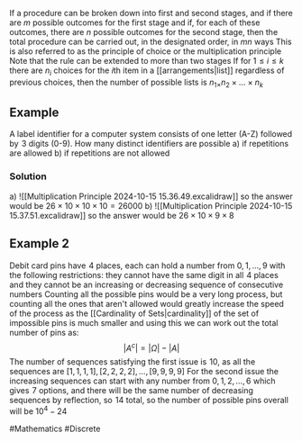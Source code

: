 If a procedure can be broken down into first and second stages, and if there are $m$ possible outcomes for the first stage and if, for each of these outcomes, there are $n$ possible outcomes for the second stage, then the total procedure can be carried out, in the designated order, in $mn$ ways
This is also referred to as the principle of choice or the multiplication principle
Note that the rule can be extended to more than two stages
If for $1\leq i\leq k$ there are $n_{i}$ choices for the $i$th item in a [[arrangements|list]] regardless of previous choices, then the number of possible lists is $n_{1\times}n_{2}\times\dots \times n_{k}$
## Example
A label identifier for a computer system consists of one letter (A-Z) followed by $\hspace{0pt}3$ digits (0-9). How many distinct identifiers are possible
a) if repetitions are allowed
b) if repetitions are not allowed
### Solution
a)
![[Multiplication Principle 2024-10-15 15.36.49.excalidraw]]
so the answer would be $26\times 10\times 10\times 10=26000$
b)
![[Multiplication Principle 2024-10-15 15.37.51.excalidraw]]
so the answer would be $26\times 10\times 9\times 8$
## Example 2
Debit card pins have $\hspace{0pt}4$ places, each can hold a number from $0,1,\dots,9$ with the following restrictions: they cannot have the same digit in all $\hspace{0pt}4$ places and they cannot be an increasing or decreasing sequence of consecutive numbers
Counting all the possible pins would be a very long process, but counting all the ones that aren't allowed would greatly increase the speed of the process as the [[Cardinality of Sets|cardinality]] of the set of impossible pins is much smaller and using this we can work out the total number of pins as:
$$
|A^{c}|=|\Omega|-|A|
$$
The number of sequences satisfying the first issue is $\hspace{0pt}10$, as all the sequences are $[1,1,1,1],[2,2,2,2],\dots,[9,9,9,9]$
For the second issue the increasing sequences can start with any number from $0,1,2,\dots,6$ which gives $\hspace{0pt}7$ options, and there will be the same number of decreasing sequences by reflection, so $\hspace{0pt}14$ total, so the number of possible pins overall will be $10^4-24$

#Mathematics #Discrete 